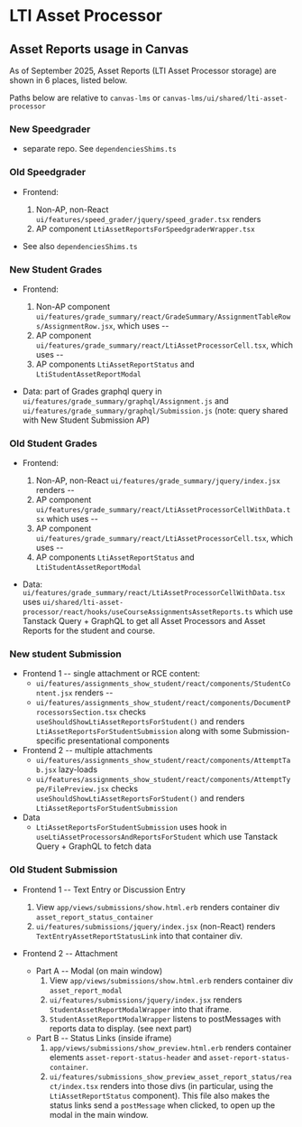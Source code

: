 # LTI Asset Processor

## Asset Reports usage in Canvas
As of September 2025, Asset Reports (LTI Asset Processor storage) are shown in 6 places, listed below.

Paths below are relative to `canvas-lms` or `canvas-lms/ui/shared/lti-asset-processor`

### New Speedgrader
* separate repo. See `dependenciesShims.ts`

### Old Speedgrader
* Frontend:
  1. Non-AP, non-React `ui/features/speed_grader/jquery/speed_grader.tsx` renders
  2. AP component `LtiAssetReportsForSpeedgraderWrapper.tsx`

* See also `dependenciesShims.ts`

### New Student Grades
* Frontend:
  1. Non-AP component `ui/features/grade_summary/react/GradeSummary/AssignmentTableRows/AssignmentRow.jsx`, which uses --
  2. AP component `ui/features/grade_summary/react/LtiAssetProcessorCell.tsx`, which uses --
  3. AP components `LtiAssetReportStatus` and `LtiStudentAssetReportModal`

* Data: part of Grades graphql query in
  `ui/features/grade_summary/graphql/Assignment.js` and
  `ui/features/grade_summary/graphql/Submission.js` (note: query shared with
  New Student Submission AP)

### Old Student Grades
* Frontend:
  1. Non-AP, non-React `ui/features/grade_summary/jquery/index.jsx` renders --
  2. AP component `ui/features/grade_summary/react/LtiAssetProcessorCellWithData.tsx` which uses --
  3. AP component `ui/features/grade_summary/react/LtiAssetProcessorCell.tsx`, which uses --
  4. AP components `LtiAssetReportStatus` and `LtiStudentAssetReportModal`

* Data: `ui/features/grade_summary/react/LtiAssetProcessorCellWithData.tsx` uses
  `ui/shared/lti-asset-processor/react/hooks/useCourseAssignmentsAssetReports.ts` which use
  Tanstack Query + GraphQL to get all Asset Processors and Asset Reports for
  the student and course.

### New student Submission
* Frontend 1 -- single attachment or RCE content:
  * `ui/features/assignments_show_student/react/components/StudentContent.jsx` renders --
  * `ui/features/assignments_show_student/react/components/DocumentProcessorsSection.tsx`
    checks `useShouldShowLtiAssetReportsForStudent()` and renders
    `LtiAssetReportsForStudentSubmission` along with some Submission-specific
    presentational components
* Frontend 2 -- multiple attachments
  * `ui/features/assignments_show_student/react/components/AttemptTab.jsx` lazy-loads
  * `ui/features/assignments_show_student/react/components/AttemptType/FilePreview.jsx` checks
    `useShouldShowLtiAssetReportsForStudent()` and renders
    `LtiAssetReportsForStudentSubmission`
* Data
  * `LtiAssetReportsForStudentSubmission` uses hook in
    `useLtiAssetProcessorsAndReportsForStudent` which use Tanstack Query +
    GraphQL to fetch data

### Old Student Submission
* Frontend 1 -- Text Entry or Discussion Entry
  1. View `app/views/submissions/show.html.erb` renders container div `asset_report_status_container`
  2. `ui/features/submissions/jquery/index.jsx` (non-React) renders `TextEntryAssetReportStatusLink` into that container div.

* Frontend 2 -- Attachment
  * Part A -- Modal (on main window)
      1. View `app/views/submissions/show.html.erb` renders container div `asset_report_modal`
      2. `ui/features/submissions/jquery/index.jsx` renders `StudentAssetReportModalWrapper` into that iframe.
      3. `StudentAssetReportModalWrapper` listens to postMessages with reports data to display. (see next part)
  * Part B -- Status Links (inside iframe)
    1. `app/views/submissions/show_preview.html.erb` renders container elements `asset-report-status-header` and `asset-report-status-container`.
    2. `ui/features/submissions_show_preview_asset_report_status/react/index.tsx` renders into those divs (in particular, using the `LtiAssetReportStatus` component). This file also makes the status links send a `postMessage` when clicked, to open up the modal in the main window.
